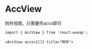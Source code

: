 # AccView

附件视图，只需要传accs即可

```
import { AccView } from 'react-wxeap';

<AccView accs={[]} title="附件">

```